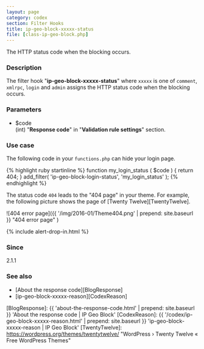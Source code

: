 ```yaml
---
layout: page
category: codex
section: Filter Hooks
title: ip-geo-block-xxxxx-status
file: [class-ip-geo-block.php]
---
```


The HTTP status code when the blocking occurs.

<!--more-->

### Description ###

The filter hook "**ip-geo-block-xxxxx-status**" where `xxxxx` is one of 
`comment`, `xmlrpc`, `login` and `admin` assigns the HTTP status code when 
the blocking occurs.

### Parameters ###

- $code  
  (int) "**Response code**" in "**Validation rule settings**" section.

### Use case ###

The following code in your `functions.php` can hide your login page.

{% highlight ruby startinline %}
function my_login_status ( $code ) {
    return 404;
}
add_filter( 'ip-geo-block-login-status', 'my_login_status' );
{% endhighlight %}

The status code `404` leads to the "404 page" in your theme. For example, the 
following picture shows the page of [Twenty Twelve][TwentyTwelve].

![404 error page]({{ '/img/2016-01/Theme404.png' | prepend: site.baseurl }}
 "404 error page"
)

{% include alert-drop-in.html %}

### Since ###

2.1.1

### See also ###

- [About the response code][BlogResponse]
- [ip-geo-block-xxxxx-reason][CodexReason]

[IP-Geo-Block]: https://wordpress.org/plugins/ip-geo-block/ "WordPress › IP Geo Block « WordPress Plugins"
[GetStatus]:    https://developer.wordpress.org/reference/functions/get_status_header_desc/ "WordPress › get_status_header_desc() | Function | WordPress Developer Resources"
[BlogResponse]: {{ 'about-the-response-code.html' | prepend: site.baseurl }} 'About the response code | IP Geo Block'
[CodexReason]:  {{ '/codex/ip-geo-block-xxxxx-reason.html' | prepend: site.baseurl }} 'ip-geo-block-xxxxx-reason | IP Geo Block'
[TwentyTwelve]: https://wordpress.org/themes/twentytwelve/ "WordPress › Twenty Twelve « Free WordPress Themes"
